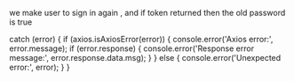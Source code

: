<!-- To Check old password  -->

we make user to sign in again , and if token returned then the old password is true

<!-- Make WishList For Every New User, as when he signUp , we make a new Request for making him table using other request -->

<!-- handling Error in dev -->

catch (error) {
if (axios.isAxiosError(error)) {
console.error('Axios error:', error.message);
if (error.response) {
console.error('Response error message:', error.response.data.msg);
}
} else {
console.error('Unexpected error:', error);
}
}

<!-- use User Data (Login and register done ) but will use userData  -->
